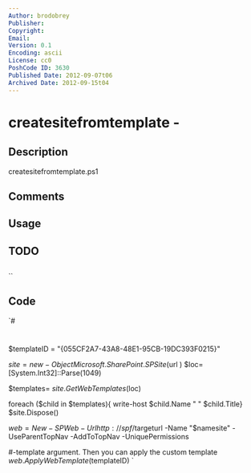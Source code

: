```yaml
---
Author: brodobrey
Publisher: 
Copyright: 
Email: 
Version: 0.1
Encoding: ascii
License: cc0
PoshCode ID: 3630
Published Date: 2012-09-07t06
Archived Date: 2012-09-15t04
---
```


# createsitefromtemplate - 

## Description

createsitefromtemplate.ps1

## Comments



## Usage



## TODO



## 

``

## Code

`#
 #
 $templateID = "{055CF2A7-43A8-48E1-95CB-19DC393F0215}"
 
 $site= new-Object Microsoft.SharePoint.SPSite($url ) 
 $loc= [System.Int32]::Parse(1049) 
 
 $templates= $site.GetWebTemplates($loc) 
 
 
 foreach ($child in $templates){    write-host $child.Name "  " $child.Title} 
 $site.Dispose() 
 
 
 $web = New-SPWeb -Url http://spf/$targeturl -Name "$namesite" -UseParentTopNav -AddToTopNav -UniquePermissions
 
 
 
 #-template argument. Then you can apply the custom template 
 $web.ApplyWebTemplate($templateID)
`

